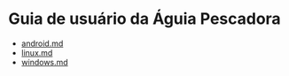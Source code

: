 # Guia de usuário da Águia Pescadora

- [android.md](android.md)
- [linux.md](linux.md)
- [windows.md](windows.md)

